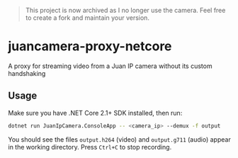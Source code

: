 > This project is now archived as I no longer use the camera. Feel free to create a fork and maintain your version.

# juancamera-proxy-netcore
A proxy for streaming video from a Juan IP camera without its custom handshaking

## Usage

Make sure you have .NET Core 2.1+ SDK installed, then run:

```sh
dotnet run JuanIpCamera.ConsoleApp -- <camera_ip> --demux -f output
```

You should see the files `output.h264` (video) and `output.g711` (audio) appear in the working directory. Press `Ctrl+C` to stop recording.
